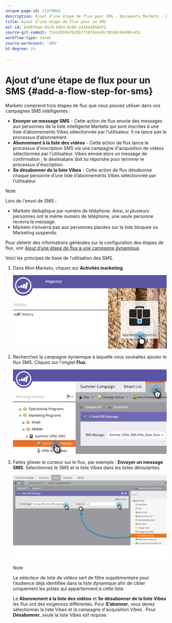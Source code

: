 ```yaml
---
unique-page-id: 11379045
description: Ajout d’une étape de flux pour SMS - Documents Marketo - Documentation du produit
title: Ajout d’une étape de flux pour un SMS
exl-id: 8e96f6ad-43c9-4d64-8cb6-241664956d72
source-git-commit: 72e1d29347bd5b77107da1e9c30169cb6490c432
workflow-type: tm+mt
source-wordcount: '283'
ht-degree: 1%

---
```


# Ajout d’une étape de flux pour un SMS {#add-a-flow-step-for-sms}

Marketo comprend trois étapes de flux que vous pouvez utiliser dans vos campagnes SMS intelligentes :

* **Envoyer un message SMS** - Cette action de flux envoie des messages aux personnes de la liste intelligente Marketo qui sont inscrites à une liste d’abonnements Vibes sélectionnée par l’utilisateur. Il ne lance pas le processus d’abonnement.
* **Abonnement à la liste des vidéos** - Cette action de flux lance le processus d&#39;inscription SMS via une campagne d&#39;acquisition de vidéos sélectionnée par l&#39;utilisateur. Vibes envoie alors un message de confirmation ; le destinataire doit lui répondre pour terminer le processus d&#39;inscription.
* **Se désabonner de la liste Vibes** - Cette action de flux désabonne chaque personne d’une liste d’abonnements Vibes sélectionnée par l’utilisateur.

>[!NOTE]
>
>Lors de l&#39;envoi de SMS :
>
>* Marketo déduplique par numéro de téléphone. Ainsi, si plusieurs personnes ont le même numéro de téléphone, une seule personne recevra le message.
>* Marketo n’enverra pas aux personnes placées sur la liste bloquée ou Marketing suspendu.


Pour obtenir des informations générales sur la configuration des étapes de flux, voir [Ajout d’une étape de flux à une campagne dynamique](/help/marketo/product-docs/core-marketo-concepts/smart-campaigns/flow-actions/add-a-flow-step-to-a-smart-campaign.md).

Voici les principes de base de l’utilisation des SMS.

1. Dans Mon Marketo, cliquez sur **Activités marketing**.

   ![](assets/image2016-7-28-11-3a41-3a17.png)

1. Recherchez la campagne dynamique à laquelle vous souhaitez ajouter le flux SMS. Cliquez sur l&#39;onglet **Flux**.

   ![](assets/image2016-7-28-11-3a43-3a41.png)

1. Faites glisser le curseur sur le flux, par exemple : **Envoyer un message SMS**. Sélectionnez le SMS et la liste Vibes dans les listes déroulantes.

   ![](assets/send-sms-message-hands.jpg)

   >[!NOTE]
   >
   >Le sélecteur de liste de vidéos sert de filtre supplémentaire pour l’audience déjà identifiée dans la liste dynamique afin de cibler uniquement les pistes qui appartiennent à cette liste.
   >
   >Le **Abonnement à la liste des vidéos** et **Se désabonner de la liste Vibes** les flux ont des exigences différentes. Pour **S’abonner**, vous devez sélectionner la liste Vibes et la campagne d&#39;acquisition Vibes . Pour **Désabonner**, seule la liste Vibes est requise.
